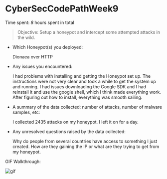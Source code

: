 # CyberSecCodePathWeek9

Time spent: *8* hours spent in total

> Objective: Setup a honeypot and intercept some attempted attacks in the wild.

* Which Honeypot(s) you deployed:

  Dionaea over HTTP

* Any issues you encountered:

  I had problems with installing and getting the Honeypot set up.  The instructions were not very clear and took a while to     get the system up and running. I had issues downloading the Google SDK and I had reinstall it and use the google shell, which I think made everything work. After figuring out how to install, everything was smooth sailing. 

* A summary of the data collected: number of attacks, number of malware samples, etc:

  I collected 2435 attacks on my honeypot. I left it on for a day.

* Any unresolved questions raised by the data collected:

  Why do people from several countries have access to something I just created. How are they gaining the IP or what are they trying to get from my honeypot.

GIF Walkthrough: 

<img src="https://github.com/dhruvp5/CodePathCyberSecWeek9/blob/master/Asg9_1.gif?raw=true" alt="gif">
